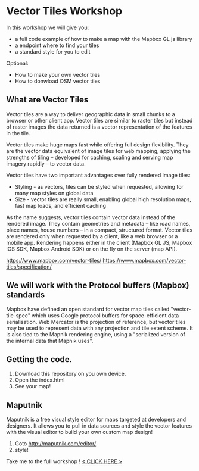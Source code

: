 # Vector Tiles Workshop

In this workshop we will give you:

- a full code example of how to make a map with the Mapbox GL js library
- a endpoint where to find your tiles 
- a standard style for you to edit

Optional: 

- How to make your own vector tiles
- How to donwload OSM vector tiles

## What are Vector Tiles

Vector tiles are a way to deliver geographic data in small chunks to a browser or other client app. Vector tiles are similar to raster tiles but instead of raster images the data returned is a vector representation of the features in the tile. 

Vector tiles make huge maps fast while offering full design flexibility. They are the vector data equivalent of image tiles for web mapping, applying the strengths of tiling – developed for caching, scaling and serving map imagery rapidly – to vector data.


Vector tiles have two important advantages over fully rendered image tiles:

* Styling - as vectors, tiles can be styled when requested, allowing for many map styles on global data
* Size - vector tiles are really small, enabling global high resolution maps, fast map loads, and efficient caching

As the name suggests, vector tiles contain vector data instead of the rendered image. They contain geometries and metadata – like road names, place names, house numbers – in a compact, structured format. Vector tiles are rendered only when requested by a client, like a web browser or a mobile app. Rendering happens either in the client (Mapbox GL JS, Mapbox iOS SDK, Mapbox Android SDK) or on the fly on the server (map API). 

https://www.mapbox.com/vector-tiles/
https://www.mapbox.com/vector-tiles/specification/

## We will work with the Protocol buffers (Mapbox) standards 

Mapbox have defined an open standard for vector map tiles called "vector-tile-spec" which uses Google protocol buffers for space-efficient data serialisation. Web Mercator is the projection of reference, but vector tiles may be used to represent data with any projection and tile extent scheme. It is also tied to the Mapnik rendering engine, using a "serialized version of the internal data that Mapnik uses".


## Getting the code. 

1. Download this repository on you own device.
2. Open the index.html
3. See your map!

## Maputnik
Maputnik is a free visual style editor for maps targeted at developers and designers. It allows you to pull in data sources and style the vector features with the visual editor to build your own custom map design! 

1. Goto http://maputnik.com/editor/
2. style! 


Take me to the full workshop ! [< CLICK HERE >]()